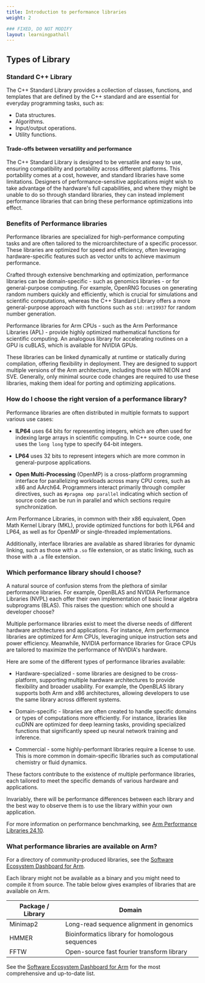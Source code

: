 ```yaml
---
title: Introduction to performance libraries
weight: 2

### FIXED, DO NOT MODIFY
layout: learningpathall
---
```


## Types of Library

### Standard C++ Library

The C++ Standard Library provides a collection of classes, functions, and templates that are defined by the C++ standard and are essential for everyday programming tasks, such as:

* Data structures.
* Algorithms.
* Input/output operations. 
* Utility functions.

#### Trade-offs between versatility and performance

The C++ Standard Library is designed to be versatile and easy to use, ensuring compatibility and portability across different platforms. This portability comes at a cost, however, and standard libraries have some limitations. Designers of performance-sensitive applications might wish to take advantage of the hardware's full capabilities, and where they might be unable to do so through standard libraries, they can instead implement performance libraries that can bring these performance optimizations into effect. 

### Benefits of Performance libraries

Performance libraries are specialized for high-performance computing tasks and are often tailored to the microarchitecture of a specific processor. These libraries are optimized for speed and efficiency, often leveraging hardware-specific features such as vector units to achieve maximum performance. 

Crafted through extensive benchmarking and optimization, performance libraries can be domain-specific - such as genomics libraries - or for general-purpose computing. For example, OpenRNG focuses on generating random numbers quickly and efficiently, which is crucial for simulations and scientific computations, whereas the C++ Standard Library offers a more general-purpose approach with functions such as `std::mt19937` for random number generation.

Performance libraries for Arm CPUs - such as the Arm Performance Libraries (APL) - provide highly optimized mathematical functions for scientific computing. An analogous library for accelerating routines on a GPU is cuBLAS, which is available for NVIDIA GPUs. 

These libraries can be linked dynamically at runtime or statically during compilation, offering flexibility in deployment. They are designed to support multiple versions of the Arm architecture, including those with NEON and SVE.  Generally, only minimal source code changes are required to use these libraries, making them ideal for porting and optimizing applications. 

### How do I choose the right version of a performance library?

Performance libraries are often distributed in multiple formats to support various use cases: 

- **ILP64** uses 64 bits for representing integers, which are often used for indexing large arrays in scientific computing. In C++ source code, one uses the `long long` type to specify 64-bit integers. 

- **LP64** uses 32 bits to represent integers which are more common in general-purpose applications. 

- **Open Multi-Processing** (OpenMP) is a cross-platform programming interface for parallelizing workloads across many CPU cores, such as x86 and AArch64. Programmers interact primarily through compiler directives, such as `#pragma omp parallel` indicating which section of source code can be run in parallel and which sections require synchronization. 

Arm Performance Libraries, in common with their x86 equivalent, Open Math Kernel Library (MKL), provide optimized functions for both ILP64 and LP64, as well as for OpenMP or single-threaded implementations. 

Additionally, interface libraries are available as shared libraries for dynamic linking, such as those with a `.so` file extension, or as static linking, such as those with a `.a` file extension.

### Which performance library should I choose?

A natural source of confusion stems from the plethora of similar performance libraries. For example, OpenBLAS and NVIDIA Performance Libraries (NVPL) each offer their own implementation of basic linear algebra subprograms (BLAS). This raises the question: which one should a developer choose?

Multiple performance libraries exist to meet the diverse needs of different hardware architectures and applications. For instance, Arm performance libraries are optimized for Arm CPUs, leveraging unique instruction sets and power efficiency. Meanwhile, NVIDIA performance libraries for Grace CPUs are tailored to maximize the performance of NVIDIA's hardware.

Here are some of the different types of performance libraries available:

- Hardware-specialized - some libraries are designed to be cross-platform, supporting multiple hardware architectures to provide flexibility and broader usability. For example, the OpenBLAS library supports both Arm and x86 architectures, allowing developers to use the same library across different systems. 

- Domain-specific - libraries are often created to handle specific domains or types of computations more efficiently. For instance, libraries like cuDNN are optimized for deep learning tasks, providing specialized functions that significantly speed up neural network training and inference.

- Commercial - some highly-performant libraries require a license to use. This is more common in domain-specific libraries such as computational chemistry or fluid dynamics. 

These factors contribute to the existence of multiple performance libraries, each tailored to meet the specific demands of various hardware and applications.

Invariably, there will be performance differences between each library and the best way to observe them is to use the library within your own application. 

For more information on performance benchmarking, see [Arm Performance Libraries 24.10](https://community.arm.com/arm-community-blogs/b/servers-and-cloud-computing-blog/posts/arm-performance-libraries-24-10).

### What performance libraries are available on Arm?

For a directory of community-produced libraries, see the [Software Ecosystem Dashboard for Arm](https://www.arm.com/developer-hub/ecosystem-dashboard). 

Each library might not be available as a binary and you might need to compile it from source. The table below gives examples of libraries that are available on Arm. 

| Package / Library    | Domain |
| -------- | ------- |
| Minimap2  | Long-read sequence alignment in genomics    |
| HMMER |Bioinformatics library for homologous sequences     |
| FFTW    | Open-source fast fourier transform library    |

See the [Software Ecosystem Dashboard for Arm](https://www.arm.com/developer-hub/ecosystem-dashboard) for the most comprehensive and up-to-date list.